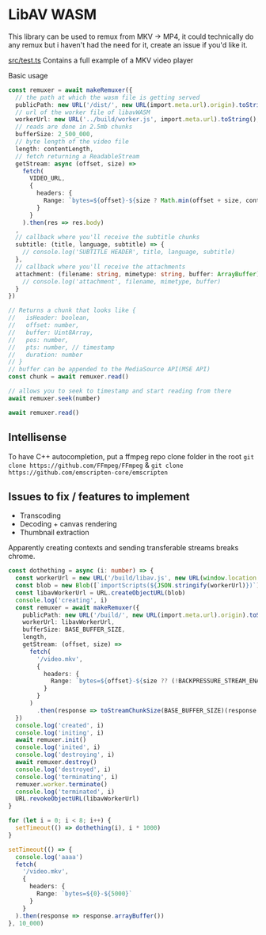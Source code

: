 # LibAV WASM

This library can be used to remux from MKV -> MP4, it could technically do any remux but i haven't had the need for it, create an issue if you'd like it.

[src/test.ts](https://github.com/Banou26/libav-wasm/blob/main/src/test.ts)
Contains a full example of a MKV video player

Basic usage
```ts
const remuxer = await makeRemuxer({
  // the path at which the wasm file is getting served
  publicPath: new URL('/dist/', new URL(import.meta.url).origin).toString(),
  // url of the worker file of libavWASM
  workerUrl: new URL('../build/worker.js', import.meta.url).toString(),
  // reads are done in 2.5mb chunks
  bufferSize: 2_500_000,
  // byte length of the video file
  length: contentLength,
  // fetch returning a ReadableStream
  getStream: async (offset, size) =>
    fetch(
      VIDEO_URL,
      {
        headers: {
          Range: `bytes=${offset}-${size ? Math.min(offset + size, contentLength) - 1 : ''}`
        }
      }
    ).then(res => res.body)
  ,
  // callback where you'll receive the subtitle chunks
  subtitle: (title, language, subtitle) => {
    // console.log('SUBTITLE HEADER', title, language, subtitle)
  },
  // callback where you'll receive the attachments
  attachment: (filename: string, mimetype: string, buffer: ArrayBuffer) => {
    // console.log('attachment', filename, mimetype, buffer)
  }
})

// Returns a chunk that looks like {
//   isHeader: boolean,
//   offset: number,
//   buffer: Uint8Array,
//   pos: number,
//   pts: number, // timestamp
//   duration: number
// }
// buffer can be appended to the MediaSource API(MSE API)
const chunk = await remuxer.read()

// allows you to seek to timestamp and start reading from there
await remuxer.seek(number)

await remuxer.read()
```



## Intellisense 
To have C++ autocompletion, put a ffmpeg repo clone folder in the root
`git clone https://github.com/FFmpeg/FFmpeg` & `git clone https://github.com/emscripten-core/emscripten`



## Issues to fix / features to implement
- Transcoding
- Decoding + canvas rendering
- Thumbnail extraction

Apparently creating contexts and sending transferable streams breaks chrome.
```ts
const dothething = async (i: number) => {
  const workerUrl = new URL('/build/libav.js', new URL(window.location.toString()).origin).toString()
  const blob = new Blob([`importScripts(${JSON.stringify(workerUrl)})`], { type: 'application/javascript' })
  const libavWorkerUrl = URL.createObjectURL(blob)
  console.log('creating', i)
  const remuxer = await makeRemuxer({
    publicPath: new URL('/build/', new URL(import.meta.url).origin).toString(),
    workerUrl: libavWorkerUrl,
    bufferSize: BASE_BUFFER_SIZE,
    length,
    getStream: (offset, size) =>
      fetch(
        '/video.mkv',
        {
          headers: {
            Range: `bytes=${offset}-${size ?? (!BACKPRESSURE_STREAM_ENABLED ? Math.min(offset + BASE_BUFFER_SIZE, size!) : '')}`
          }
        }
      )
        .then(response => toStreamChunkSize(BASE_BUFFER_SIZE)(response.body!))
  })
  console.log('created', i)
  console.log('initing', i)
  await remuxer.init()
  console.log('inited', i)
  console.log('destroying', i)
  await remuxer.destroy()
  console.log('destroyed', i)
  console.log('terminating', i)
  remuxer.worker.terminate()
  console.log('terminated', i)
  URL.revokeObjectURL(libavWorkerUrl)
}

for (let i = 0; i < 8; i++) {
  setTimeout(() => dothething(i), i * 1000)
}

setTimeout(() => {
  console.log('aaaa')
  fetch(
    '/video.mkv',
    {
      headers: {
        Range: `bytes=${0}-${5000}`
      }
    }
  ).then(response => response.arrayBuffer())
}, 10_000)
```


<!-- https://www.ffmpeg.org/doxygen/trunk/remuxing_8c-example.html -->
<!-- https://github.com/leandromoreira/ffmpeg-libav-tutorial -->
